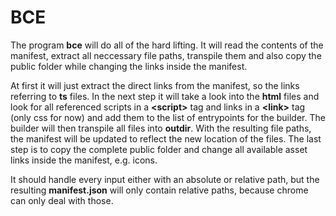# BCE

The program **bce** will do all of the hard lifting.
It will read the contents of the manifest, extract all neccessary file paths, transpile them and also copy the public folder while changing the links inside the manifest.

At first it will just extract the direct links from the manifest, so the links referring to **ts** files.
In the next step it will take a look into the **html** files and look for all referenced scripts in a **&lt;script&gt;** tag and links in a **&lt;link&gt;** tag (only css for now) and add them to the list of entrypoints for the builder.
The builder will then transpile all files into **outdir**.
With the resulting file paths, the manifest will be updated to reflect the new location of the files.
The last step is to copy the complete public folder and change all available asset links inside the manifest, e.g. icons.

It should handle every input either with an absolute or relative path, but the resulting **manifest.json** will only contain relative paths, because chrome can only deal with those.

